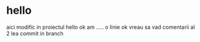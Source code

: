 # hello
aici modific 
in proiectul hello
ok
am ..... o linie 
ok
vreau sa vad comentarii
al 2  lea commit in branch
